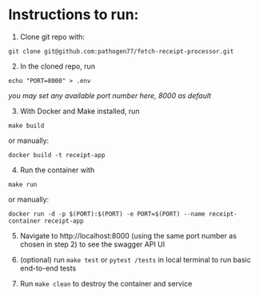 # Instructions to run:

1. Clone git repo with:
```
git clone git@github.com:pathogen77/fetch-receipt-processor.git
```



2. In the cloned repo, run
```
echo "PORT=8000" > .env
```
_you may set any available port number here, 8000 as default_



3. With Docker and Make installed, run 
```
make build
```
or manually:

```
docker build -t receipt-app
```




4. Run the container with
```
make run
```
or manually:
```
docker run -d -p $(PORT):$(PORT) -e PORT=$(PORT) --name receipt-container receipt-app
```



5. Navigate to http://localhost:8000 (using the same port number as chosen in step 2) to see the swagger API UI

  

6. (optional) run ```make test``` or ```pytest /tests``` in local terminal to run basic end-to-end tests

7. Run ``` make clean ``` to destroy the container and service





